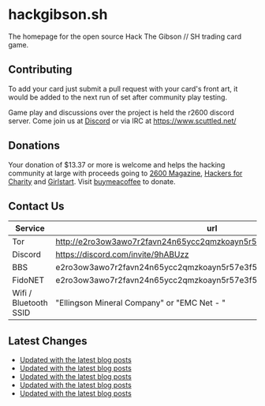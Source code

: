 # hackgibson.sh
The homepage for the open source Hack The Gibson // SH trading card game.


## Contributing

To add your card just submit a pull request with your card's front art, it would be added to the next run of set after community play testing.

Game play and discussions over the project is held the r2600 discord server. Come join us at [Discord](https://discord.com/invite/9hABUzz) or via IRC at https://www.scuttled.net/


## Donations

Your donation of $13.37 or more is welcome and helps the hacking community at large with proceeds going to [2600 Magazine](https://2600.com/), [Hackers for Charity](https://hackersforcharity.org) and [Girlstart](https://girlstart.org).  Visit [buymeacoffee](https://www.buymeacoffee.com/hackgibson.sh) to donate.


## Contact Us

Service | url
-|-
Tor | http://e2ro3ow3awo7r2favn24n65ycc2qmzkoayn5r57e3f56nvjwdcgg32ad.onion
Discord | https://discord.com/invite/9hABUzz
BBS | e2ro3ow3awo7r2favn24n65ycc2qmzkoayn5r57e3f56nvjwdcgg32ad.onion:23
FidoNET | e2ro3ow3awo7r2favn24n65ycc2qmzkoayn5r57e3f56nvjwdcgg32ad.onion:24554
Wifi / Bluetooth SSID | "Ellingson Mineral Company" or "EMC Net - <fidonet address>"

## Latest Changes
<!-- BLOG-POST-LIST:START -->
- [Updated with the latest blog posts](https://github.com/DFW2600/hackgibson.sh/commit/cbfad5979d97452a9ce59e52f2211c6b88b2cac3)
- [Updated with the latest blog posts](https://github.com/DFW2600/hackgibson.sh/commit/8bf9389fd989718f50c948e3cf2ae4cb7194344d)
- [Updated with the latest blog posts](https://github.com/DFW2600/hackgibson.sh/commit/11776f44387c0fc20cc137d0c677742652663b8f)
- [Updated with the latest blog posts](https://github.com/DFW2600/hackgibson.sh/commit/e5ae764b90e55a301c6655e21c0493c2bc07d402)
- [Updated with the latest blog posts](https://github.com/DFW2600/hackgibson.sh/commit/02850bdfbe8e33c9026d33b236b2e054b9951e60)
<!-- BLOG-POST-LIST:END -->
